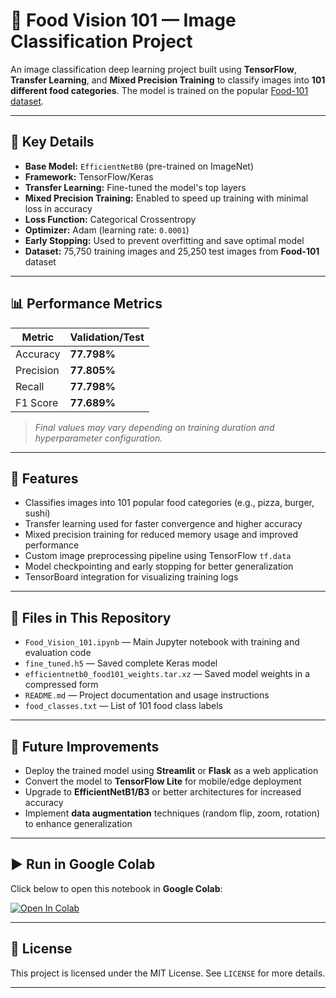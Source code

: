 # 🍱 Food Vision 101 — Image Classification Project

An image classification deep learning project built using **TensorFlow**, **Transfer Learning**, and **Mixed Precision Training** to classify images into **101 different food categories**. The model is trained on the popular [Food-101 dataset](https://data.vision.ee.ethz.ch/cvl/datasets_extra/food-101/).

---

## 🔑 Key Details

- **Base Model:** `EfficientNetB0` (pre-trained on ImageNet)
- **Framework:** TensorFlow/Keras
- **Transfer Learning:** Fine-tuned the model's top layers
- **Mixed Precision Training:** Enabled to speed up training with minimal loss in accuracy
- **Loss Function:** Categorical Crossentropy
- **Optimizer:** Adam (learning rate: `0.0001`)
- **Early Stopping:** Used to prevent overfitting and save optimal model
- **Dataset:** 75,750 training images and 25,250 test images from **Food-101** dataset

---

## 📊 Performance Metrics

| Metric     | Validation/Test |
|------------|-----------------|
| Accuracy   | **77.798%**     |
| Precision  | **77.805%**     |
| Recall     | **77.798%**     |
| F1 Score   | **77.689%**     |

> *Final values may vary depending on training duration and hyperparameter configuration.*

---

## 🧪 Features

- Classifies images into 101 popular food categories (e.g., pizza, burger, sushi)
- Transfer learning used for faster convergence and higher accuracy
- Mixed precision training for reduced memory usage and improved performance
- Custom image preprocessing pipeline using TensorFlow `tf.data`
- Model checkpointing and early stopping for better generalization
- TensorBoard integration for visualizing training logs

---

## 📁 Files in This Repository

- `Food_Vision_101.ipynb` — Main Jupyter notebook with training and evaluation code
- `fine_tuned.h5` — Saved complete Keras model
- `efficientnetb0_food101_weights.tar.xz` — Saved model weights in a compressed form
- `README.md` — Project documentation and usage instructions
- `food_classes.txt` — List of 101 food class labels

---

## 🚀 Future Improvements

- Deploy the trained model using **Streamlit** or **Flask** as a web application
- Convert the model to **TensorFlow Lite** for mobile/edge deployment
- Upgrade to **EfficientNetB1/B3** or better architectures for increased accuracy
- Implement **data augmentation** techniques (random flip, zoom, rotation) to enhance generalization

---

## ▶️ Run in Google Colab

Click below to open this notebook in **Google Colab**:

[![Open In Colab](https://colab.research.google.com/assets/colab-badge.svg)](https://colab.research.google.com/drive/1bMRo1iEDCKMpz2B5-uVF05JgV8zfLp4L?usp=sharing)

---

## 📄 License

This project is licensed under the MIT License. See `LICENSE` for more details.

---



